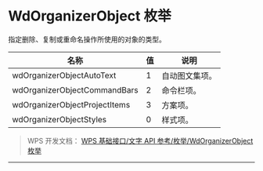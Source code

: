 # WdOrganizerObject 枚举

指定删除、复制或重命名操作所使用的对象的类型。

| 名称                          | 值  | 说明           |
|-------------------------------|-----|----------------|
| wdOrganizerObjectAutoText     | 1   | 自动图文集项。 |
| wdOrganizerObjectCommandBars  | 2   | 命令栏项。     |
| wdOrganizerObjectProjectItems | 3   | 方案项。       |
| wdOrganizerObjectStyles       | 0   | 样式项。       |

> WPS 开发文档： [WPS 基础接口/文字 API 参考/枚举/WdOrganizerObject 枚举](https://qn.cache.wpscdn.cn/encs/doc/office_v19/topics/WPS%20%E5%9F%BA%E7%A1%80%E6%8E%A5%E5%8F%A3/%E6%96%87%E5%AD%97%20API%20%E5%8F%82%E8%80%83/%E6%9E%9A%E4%B8%BE/WdOrganizerObject%20%E6%9E%9A%E4%B8%BE.html)

------------------------------------------------------------------------
